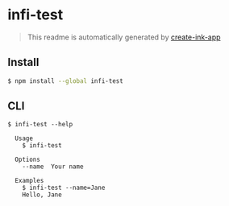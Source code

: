 # infi-test

> This readme is automatically generated by [create-ink-app](https://github.com/vadimdemedes/create-ink-app)


## Install

```bash
$ npm install --global infi-test
```


## CLI

```
$ infi-test --help

  Usage
    $ infi-test

  Options
    --name  Your name

  Examples
    $ infi-test --name=Jane
    Hello, Jane
```
